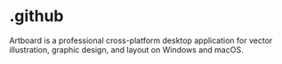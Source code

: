 # .github
Artboard is a professional cross-platform desktop application for vector illustration, graphic design, and layout on Windows and macOS.
